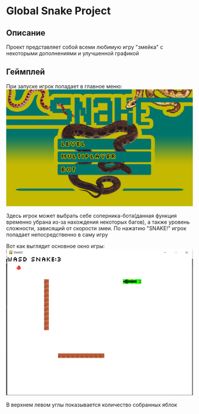 # Global Snake Project

## Описание
Проект представляет собой всеми любимую игру "змейка" с некоторыми дополнениями и улучшенной графикой

## Геймплей
При запуске игрок попадает в главное меню:
![меню](images/main_background.png)

Здесь игрок может выбрать себе соперника-бота(данная функция временно убрана из-за нахождения некоторых багов), а также уровень сложности, зависящий от скорости змеи.
По нажатию "SNAKE!" игрок попадает непосредственно в саму игру

Вот как выглядит основное окно игры:
![геймплей](images/Gameplay.png)

В верхнем левом углы показывается количество собранных яблок
